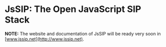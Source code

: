 # JsSIP: The Open JavaScript SIP Stack


**NOTE:** The website and documentation of JsSIP will be ready very soon in [www.jssip.net](http://www.jssip.net).


